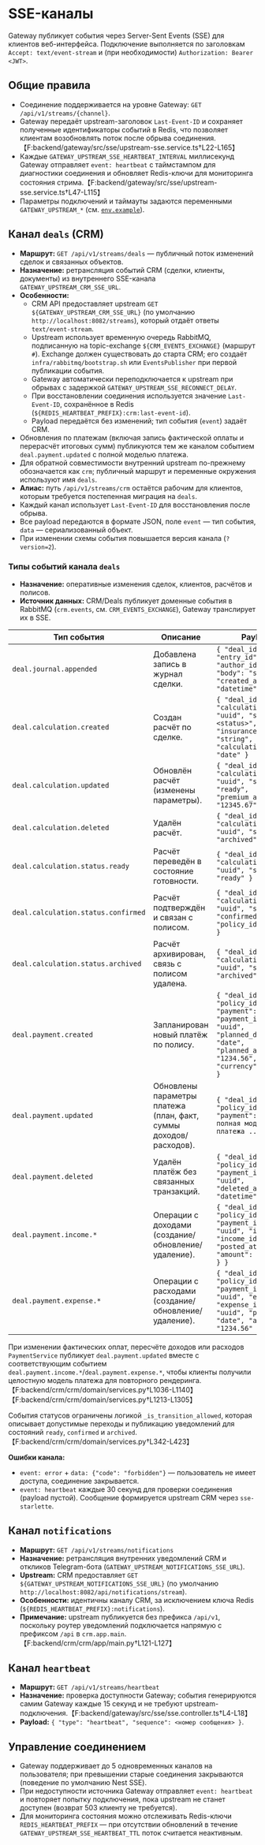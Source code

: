 # SSE-каналы

Gateway публикует события через Server-Sent Events (SSE) для клиентов веб-интерфейса. Подключение выполняется по заголовкам `Accept: text/event-stream` и (при необходимости) `Authorization: Bearer <JWT>`.

## Общие правила
- Соединение поддерживается на уровне Gateway: `GET /api/v1/streams/{channel}`.
- Gateway передаёт upstream-заголовок `Last-Event-ID` и сохраняет полученные идентификаторы событий в Redis, что позволяет клиентам возобновлять поток после обрыва соединения.【F:backend/gateway/src/sse/upstream-sse.service.ts†L22-L165】
- Каждые `GATEWAY_UPSTREAM_SSE_HEARTBEAT_INTERVAL` миллисекунд Gateway отправляет `event: heartbeat` с таймстампом для диагностики соединения и обновляет Redis-ключи для мониторинга состояния стрима.【F:backend/gateway/src/sse/upstream-sse.service.ts†L47-L115】
- Параметры подключений и таймауты задаются переменными `GATEWAY_UPSTREAM_*` (см. [`env.example`](../../env.example)).

## Канал `deals` (CRM)
- **Маршрут:** `GET /api/v1/streams/deals` — публичный поток изменений сделок и связанных объектов.
- **Назначение:** ретрансляция событий CRM (сделки, клиенты, документы) из внутреннего SSE-канала `GATEWAY_UPSTREAM_CRM_SSE_URL`.
- **Особенности:**
  - CRM API предоставляет upstream `GET ${GATEWAY_UPSTREAM_CRM_SSE_URL}` (по умолчанию `http://localhost:8082/streams`), который отдаёт ответы `text/event-stream`.
  - Upstream использует временную очередь RabbitMQ, подписанную на topic-exchange `${CRM_EVENTS_EXCHANGE}` (маршрут `#`). Exchange должен существовать до старта CRM; его создаёт `infra/rabbitmq/bootstrap.sh` или `EventsPublisher` при первой публикации события.
  - Gateway автоматически переподключается к upstream при обрывах с задержкой `GATEWAY_UPSTREAM_SSE_RECONNECT_DELAY`.
  - При восстановлении соединения используется значение `Last-Event-ID`, сохранённое в Redis (`${REDIS_HEARTBEAT_PREFIX}:crm:last-event-id`).
  - Payload передаётся без изменений; тип события (`event`) задаёт CRM.
- Обновления по платежам (включая запись фактической оплаты и перерасчёт итоговых сумм) публикуются тем же каналом событием `deal.payment.updated` с полной моделью платежа.
- Для обратной совместимости внутренний upstream по-прежнему обозначается как `crm`; публичный маршрут и переменные окружения используют имя `deals`.
- **Алиас:** путь `/api/v1/streams/crm` остаётся рабочим для клиентов, которым требуется постепенная миграция на `deals`.
- Каждый канал использует `Last-Event-ID` для восстановления после обрыва.
- Все payload передаются в формате JSON, поле `event` — тип события, `data` — сериализованный объект.
- При изменении схемы события повышается версия канала (`?version=2`).

### Типы событий канала `deals`
- **Назначение:** оперативные изменения сделок, клиентов, расчётов и полисов.
- **Источник данных:** CRM/Deals публикует доменные события в RabbitMQ (`crm.events`, см. `CRM_EVENTS_EXCHANGE`), Gateway транслирует их в SSE.

| Тип события | Описание | Payload |
| --- | --- | --- |
| `deal.journal.appended` | Добавлена запись в журнал сделки. | `{ "deal_id": "uuid", "entry_id": "uuid", "author_id": "uuid", "body": "string", "created_at": "datetime" }` |
| `deal.calculation.created` | Создан расчёт по сделке. | `{ "deal_id": "uuid", "calculation_id": "uuid", "status": "<status>", "insurance_company": "string", "calculation_date": "date" }` |
| `deal.calculation.updated` | Обновлён расчёт (изменены параметры). | `{ "deal_id": "uuid", "calculation_id": "uuid", "status": "ready", "premium_amount": "12345.67" }` |
| `deal.calculation.deleted` | Удалён расчёт. | `{ "deal_id": "uuid", "calculation_id": "uuid", "status": "archived" }` |
| `deal.calculation.status.ready` | Расчёт переведён в состояние готовности. | `{ "deal_id": "uuid", "calculation_id": "uuid", "status": "ready" }` |
| `deal.calculation.status.confirmed` | Расчёт подтверждён и связан с полисом. | `{ "deal_id": "uuid", "calculation_id": "uuid", "status": "confirmed", "policy_id": "uuid" }` |
| `deal.calculation.status.archived` | Расчёт архивирован, связь с полисом удалена. | `{ "deal_id": "uuid", "calculation_id": "uuid", "status": "archived" }` |
| `deal.payment.created` | Запланирован новый платёж по полису. | `{ "deal_id": "uuid", "policy_id": "uuid", "payment": { "payment_id": "uuid", "planned_date": "date", "planned_amount": "1234.56", "currency": "RUB" } }` |
| `deal.payment.updated` | Обновлены параметры платежа (план, факт, суммы доходов/расходов). | `{ "deal_id": "uuid", "policy_id": "uuid", "payment": { ... полная модель платежа ... } }` |
| `deal.payment.deleted` | Удалён платёж без связанных транзакций. | `{ "deal_id": "uuid", "policy_id": "uuid", "payment_id": "uuid", "deleted_at": "datetime" }` |
| `deal.payment.income.*` | Операции с доходами (создание/обновление/удаление). | `{ "deal_id": "uuid", "policy_id": "uuid", "payment_id": "uuid", "income": { "income_id": "uuid", "posted_at": "date", "amount": "1234.56" } }` |
| `deal.payment.expense.*` | Операции с расходами (создание/обновление/удаление). | `{ "deal_id": "uuid", "policy_id": "uuid", "payment_id": "uuid", "expense": { "expense_id": "uuid", "posted_at": "date", "amount": "1234.56" } }` |

При изменении фактических оплат, пересчёте доходов или расходов `PaymentService` публикует `deal.payment.updated` вместе с соответствующим событием `deal.payment.income.*`/`deal.payment.expense.*`, чтобы клиенты получили целостную модель платежа для повторного рендеринга.【F:backend/crm/crm/domain/services.py†L1036-L1140】【F:backend/crm/crm/domain/services.py†L1213-L1305】

События статусов ограничены логикой `_is_transition_allowed`, которая описывает допустимые переходы и публикацию уведомлений для состояний `ready`, `confirmed` и `archived`.【F:backend/crm/crm/domain/services.py†L342-L423】

**Ошибки канала:**
- `event: error` + `data: {"code": "forbidden"}` — пользователь не имеет доступа, соединение закрывается.
- `event: heartbeat` каждые 30 секунд для проверки соединения (payload пустой). Сообщение формируется upstream CRM через `sse-starlette`.

## Канал `notifications`
- **Маршрут:** `GET /api/v1/streams/notifications`
- **Назначение:** ретрансляция внутренних уведомлений CRM и откликов Telegram-бота (`GATEWAY_UPSTREAM_NOTIFICATIONS_SSE_URL`).
- **Upstream:** CRM предоставляет `GET ${GATEWAY_UPSTREAM_NOTIFICATIONS_SSE_URL}` (по умолчанию `http://localhost:8082/api/notifications/stream`).
- **Особенности:** идентичны каналу CRM, за исключением ключа Redis (`${REDIS_HEARTBEAT_PREFIX}:notifications`).
- **Примечание:** upstream публикуется без префикса `/api/v1`, поскольку роутер уведомлений подключается напрямую с префиксом `/api` в `crm.app.main`.【F:backend/crm/crm/app/main.py†L121-L127】

## Канал `heartbeat`
- **Маршрут:** `GET /api/v1/streams/heartbeat`
- **Назначение:** проверка доступности Gateway; события генерируются самим Gateway каждые 15 секунд и не требуют upstream-подключения.【F:backend/gateway/src/sse/sse.controller.ts†L4-L18】
- **Payload:** `{ "type": "heartbeat", "sequence": <номер сообщения> }`.

## Управление соединением
- Gateway поддерживает до 5 одновременных каналов на пользователя; при превышении старые соединения закрываются (поведение по умолчанию Nest SSE).
- При недоступности источника Gateway отправляет `event: heartbeat` и повторяет попытку подключения, пока upstream не станет доступен (возврат 503 клиенту не требуется).
- Для мониторинга состояния можно отслеживать Redis-ключи `REDIS_HEARTBEAT_PREFIX` — при отсутствии обновлений в течение `GATEWAY_UPSTREAM_SSE_HEARTBEAT_TTL` поток считается неактивным.
